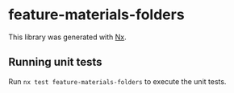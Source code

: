 # feature-materials-folders

This library was generated with [Nx](https://nx.dev).

## Running unit tests

Run `nx test feature-materials-folders` to execute the unit tests.
